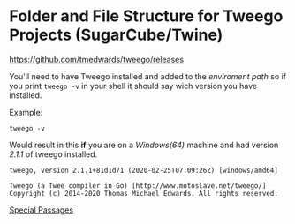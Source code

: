 # Folder and File Structure for Tweego Projects (SugarCube/Twine)

<https://github.com/tmedwards/tweego/releases>

You'll need to have Tweego installed and added to the *enviroment path* so if you print <code>tweego -v</code> in your shell it should say wich version you have installed.

Example:

    tweego -v

Would result in this **if** you are on a *Windows(64)* machine and had version *2.1.1* of tweego installed.

    tweego, version 2.1.1+81d1d71 (2020-02-25T07:09:26Z) [windows/amd64]

    Tweego (a Twee compiler in Go) [http://www.motoslave.net/tweego/]
    Copyright (c) 2014-2020 Thomas Michael Edwards. All rights reserved.

[Special Passages](specialPassages.md)
